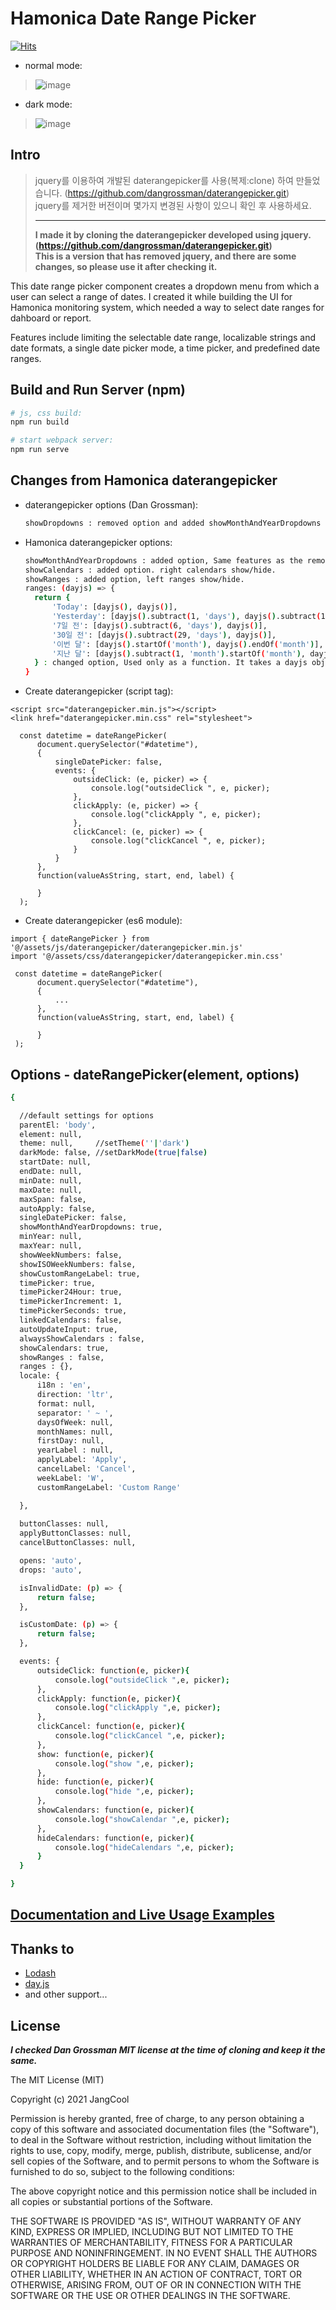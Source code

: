 # Hamonica Date Range Picker

[![Hits](https://hits.seeyoufarm.com/api/count/incr/badge.svg?url=https%3A%2F%2Fhttps%2F%2Fgithub.com%2FJangCool%2Fhamonica-daterangepicker%2Fhit-counter&count_bg=%2379C83D&title_bg=%23555555&icon=&icon_color=%23E7E7E7&title=hits&edge_flat=false)](https://hits.seeyoufarm.com)

 - normal mode:
> ![image](https://user-images.githubusercontent.com/2518021/128446475-f3c5e941-05a4-4960-923e-8ec047e3659d.png)
   
 - dark mode:
> ![image](https://user-images.githubusercontent.com/2518021/128463582-86ae25c1-0da7-42cc-8ec8-1d1338d32c1a.png)


## Intro
>jquery를 이용하여 개발된 daterangepicker를 사용(복제:clone) 하여 만들었습니다. (https://github.com/dangrossman/daterangepicker.git)      
>jquery를 제거한 버전이며 몇가지 변경된 사항이 있으니 확인 후 사용하세요.   
>
>------------------------------------------------------------------------------------------------------------
>__I made it by cloning the daterangepicker developed using jquery. (https://github.com/dangrossman/daterangepicker.git)__    
__This is a version that has removed jquery, and there are some changes, so please use it after checking it.__


This date range picker component creates a dropdown menu from which a user can
select a range of dates. I created it while building the UI for Hamonica monitoring system,
which needed a way to select date ranges for dahboard or report.

Features include limiting the selectable date range, localizable strings and date formats,
a single date picker mode, a time picker, and predefined date ranges.


## Build and Run Server (npm)

  ```bash
  # js, css build:
  npm run build   
  
  # start webpack server:
  npm run serve

  ```


## Changes from Hamonica daterangepicker

- daterangepicker options (Dan Grossman):

  ```bash
  showDropdowns : removed option and added showMonthAndYearDropdowns
  ```

- Hamonica daterangepicker options:

  ```bash
  showMonthAndYearDropdowns : added option, Same features as the removed showdropdowns option.
  showCalendars : added option. right calendars show/hide.
  showRanges : added option, left ranges show/hide.
  ranges: (dayjs) => {
    return {
        'Today': [dayjs(), dayjs()],
        'Yesterday': [dayjs().subtract(1, 'days'), dayjs().subtract(1, 'days')],
        '7일 전': [dayjs().subtract(6, 'days'), dayjs()],
        '30일 전': [dayjs().subtract(29, 'days'), dayjs()],
        '이번 달': [dayjs().startOf('month'), dayjs().endOf('month')],
        '지난 달': [dayjs().subtract(1, 'month').startOf('month'), dayjs().subtract(1, 'month').endOf('month')]
    } : changed option, Used only as a function. It takes a dayjs object as a parameter.
  }
  
  ```
  
- Create daterangepicker (script tag):
```
<script src="daterangepicker.min.js"></script>
<link href="daterangepicker.min.css" rel="stylesheet">

  const datetime = dateRangePicker(
      document.querySelector("#datetime"),
      {
          singleDatePicker: false,
          events: {
              outsideClick: (e, picker) => {
                  console.log("outsideClick ", e, picker);
              },
              clickApply: (e, picker) => {
                  console.log("clickApply ", e, picker);
              },
              clickCancel: (e, picker) => {
                  console.log("clickCancel ", e, picker);
              }
          }
      },
      function(valueAsString, start, end, label) {

      }
  );
```

- Create daterangepicker (es6 module):
```
import { dateRangePicker } from '@/assets/js/daterangepicker/daterangepicker.min.js'
import '@/assets/css/daterangepicker/daterangepicker.min.css'

 const datetime = dateRangePicker(
      document.querySelector("#datetime"),
      {
          ...
      },
      function(valueAsString, start, end, label) {

      }
 );
```

## Options - dateRangePicker(element, options) 

  ```bash
{
 
    //default settings for options
    parentEl: 'body',
    element: null,
    theme: null,     //setTheme(''|'dark')
    darkMode: false, //setDarkMode(true|false)
    startDate: null,
    endDate: null,
    minDate: null,
    maxDate: null,
    maxSpan: false,
    autoApply: false,
    singleDatePicker: false,
    showMonthAndYearDropdowns: true,
    minYear: null,
    maxYear: null,
    showWeekNumbers: false,
    showISOWeekNumbers: false,
    showCustomRangeLabel: true,
    timePicker: true,
    timePicker24Hour: true,
    timePickerIncrement: 1,
    timePickerSeconds: true,
    linkedCalendars: false,
    autoUpdateInput: true,
    alwaysShowCalendars : false,
    showCalendars: true,
    showRanges : false,
    ranges : {},
    locale: {
        i18n : 'en',
        direction: 'ltr',
        format: null,
        separator: ' ~ ',
        daysOfWeek: null,
        monthNames: null,
        firstDay: null,
        yearLabel : null,
        applyLabel: 'Apply',
        cancelLabel: 'Cancel',
        weekLabel: 'W',
        customRangeLabel: 'Custom Range'

    },
   
    buttonClasses: null,
    applyButtonClasses: null,
    cancelButtonClasses: null,

    opens: 'auto',
    drops: 'auto',

    isInvalidDate: (p) => {
        return false;
    },

    isCustomDate: (p) => {
        return false;
    },

    events: {
        outsideClick: function(e, picker){
            console.log("outsideClick ",e, picker);
        },
        clickApply: function(e, picker){
            console.log("clickApply ",e, picker);
        },
        clickCancel: function(e, picker){
            console.log("clickCancel ",e, picker);
        },
        show: function(e, picker){
            console.log("show ",e, picker);
        },
        hide: function(e, picker){
            console.log("hide ",e, picker);
        },
        showCalendars: function(e, picker){
            console.log("showCalendar ",e, picker);
        },
        hideCalendars: function(e, picker){
            console.log("hideCalendars ",e, picker);
        }
    }

}


  ```

## [Documentation and Live Usage Examples](http://www.daterangepicker.com)

## Thanks to
- [Lodash](https://lodash.com/)
- [day.js](https://day.js.org/)
- and other support...

## License

***I checked Dan Grossman MIT license at the time of cloning and keep it the same.***   

The MIT License (MIT)

Copyright (c) 2021 JangCool

Permission is hereby granted, free of charge, to any person obtaining a copy
of this software and associated documentation files (the "Software"), to deal
in the Software without restriction, including without limitation the rights
to use, copy, modify, merge, publish, distribute, sublicense, and/or sell
copies of the Software, and to permit persons to whom the Software is
furnished to do so, subject to the following conditions:

The above copyright notice and this permission notice shall be included in
all copies or substantial portions of the Software.

THE SOFTWARE IS PROVIDED "AS IS", WITHOUT WARRANTY OF ANY KIND, EXPRESS OR
IMPLIED, INCLUDING BUT NOT LIMITED TO THE WARRANTIES OF MERCHANTABILITY,
FITNESS FOR A PARTICULAR PURPOSE AND NONINFRINGEMENT. IN NO EVENT SHALL THE
AUTHORS OR COPYRIGHT HOLDERS BE LIABLE FOR ANY CLAIM, DAMAGES OR OTHER
LIABILITY, WHETHER IN AN ACTION OF CONTRACT, TORT OR OTHERWISE, ARISING FROM,
OUT OF OR IN CONNECTION WITH THE SOFTWARE OR THE USE OR OTHER DEALINGS IN
THE SOFTWARE.

